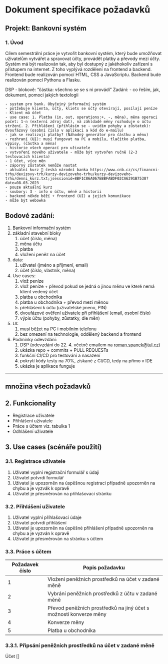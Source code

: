 # Dokument specifikace požadavků

## Projekt: Bankovní systém

### 1. Úvod

Cílem semestrální práce je vytvořit bankovní systém, který bude umožňovat uživatelům vytvářet a spravovat účty, provádět platby a převody mezi účty. Systém má být realizován tak, aby byl dostupný z jakéhokoliv zařízení s přístupem na internet. Z toho vyplývá rozdělení na frontend a backend. Frontend bude realizován pomocí HTML, CSS a JavaScriptu. Backend bude realizován pomocí Pythonu a Flasku.


DSP
	- blokově: “částka: všechno se se s ni provádí”
Zadání:
	- co řeším, jak, dokument, pomoci jakých textologii
	
	- system pro bank. Obyčejný informační systém
	- potžebuje klienta, účty, kliets se účty otevírají, posílají peníze
	- Klient má účet
	- use case: 1. Platba (in, out, operations:+, -, měna), měna operaci počet: 1-n (externí zdroj dat), ná zákldadě měny rozhoduje o účtu stržení. 2. Přihlášení (přihlásím se - uvidím pohyby a zůstatek): dvoufázový (osobní číslo v aplikaci a kód do e-mailu)
	- jak se realizují platby? (Náhodný generátor pro částku a měnu)
	- rozhraní (UI): musí fungovat na PC a mobilu, tlačítko platba, výpisy, (částka a měna)
	- historie všech operací pro uživatele 
	- vytvoření nového uživatele - může být vytvořen ručně (2-3 testovacích klienta)
	- 1 účet, více měn
	- záporný zůstatek nemůže nastat
	- aktuální kurz 🙂 česká národní banka https://www.cnb.cz/cs/financni-trhy/devizovy-trh/kurzy-devizoveho-trhu/kurzy-devizoveho-trhu/denni_kurz.txt;jsessionid=8BF1C86A067EBBFABDF02CA6291B7538?date=08.03.2023
	- pouze aktuální kurz
	- soubory: 3 - info o účtu, měně a historii
	- backend někde běží + frontend (UI) a jejich komunikace 
	- může být webowka

## Bodové zadání:
1. Bankovní informační systém
2. základní stavební bloky
   1. účet (číslo, měna)
   2. měna účtu
   3. platba
   4. vložení peněz na účet
3. data:
   1. uživatel (jméno a příjmení, email)
   2. účet (číslo, vlastník, měna)
4. Use cases:
   1. vlož peníze
   2. vlož peníze + převod pokud se jedná o jinou měnu ve které nemá klient vedený účet
   3. platba u obchodníka
   4. platba u obchodníka + převod mezi měnou
   5. přehlášení k účtu (uživatelské jmeno, PIN)
   6. dvoufázové ověření uživatele při přihlášení (email, osobní číslo)
   7. výpis účtu (pohyby, zůstatky, dle měn)
5. UI:
	1. musí běžet na PC i mobilním telefonu
	2. bez omezení na technologie, oddělený backend a frontend
6. Podmínky odevzdání:
   1. DSP (odevzdání do 22. 4. včetně emailem na roman.spanek@tul.cz)
   2. ukázka repo + commits + PULL REQUESTs 
   3. funkční CI/CD pro testování a nasazení
   4. pokrytí kódy testy na 70%, získané z CI/CD, tedy na přímo v IDE
   5. ukázka je aplikace funguje

-------


## množina všech požadavků

<!-- tabulka -->

## 2. Funkcionality
 - Registrace uživatele
 - Přihlášení uživatele
 - Práce s účtem viz. tabulka 1
 - Odhlášení uživatele

## 3. Use cases (scénáře použití)
### 3.1. Registrace uživatele
1. Uživatel vyplní registrační formulář s údaji
2. Uživatel potvrdí formulář
3. Uživatel je upozorněn na úspěšnou registraci případně upozorněn na chybu a je vyzvák k opravě
4. Uživatel je přesměrován na přihlašovací stránku
   
### 3.2. Přihlášení uživatele
1. Uživatel vyplní příhlašovací údaje
2. Uživatel potvrdí přihlášení
3. Uživatel je upozorněn na úspěšné přihlášení případně upozorněn na chybu a je vyzván k opravě
4. Uživatel je přesměrován na stránku s účtem
   
### 3.3. Práce s účtem
| Požadavek číslo | Popis požadavku                                                   |
| --------------- | ----------------------------------------------------------------- |
| 1               | Vložení peněžních prostředků na účet v zadané měně                |
| 2               | Vybrání peněžních prostředků z účtu v zadané měně                 |
| 3               | Převod peněžních prostředků na jiný účet s možností konverze měny |
| 4               | Konverze měny                                                     |
| 5               | Platba u obchodníka                                               |

### 3.3.1. Připsání peněžních prostředků na účet v zadané měně

Účet []